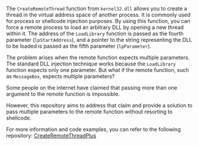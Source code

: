 The `CreateRemoteThread` function from `kernel32.dll` allows you to create a thread in the virtual address space of another process. It is commonly used for process or shellcode injection purposes. By using this function, you can force a remote process to load an arbitrary DLL by opening a new thread within it. The address of the `LoadLibrary` function is passed as the fourth parameter (`lpStartAddress`), and a pointer to the string representing the DLL to be loaded is passed as the fifth parameter (`lpParameter`).

The problem arises when the remote function expects multiple parameters. The standard DLL injection technique works because the `LoadLibrary` function expects only one parameter. But what if the remote function, such as `MessageBox`, expects multiple parameters?

Some people on the internet have claimed that passing more than one argument to the remote function is impossible. 

However, this repository aims to address that claim and provide a solution to pass multiple parameters to the remote function without resorting to shellcode.

For more information and code examples, you can refer to the following repository: [CreateRemoteThreadPlus](https://github.com/lem0nSec/CreateRemoteThreadPlus)